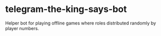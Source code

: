 # telegram-the-king-says-bot
Helper bot for playing offline games where roles distributed randomly by player numbers.

